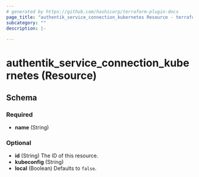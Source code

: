 ```yaml
---
# generated by https://github.com/hashicorp/terraform-plugin-docs
page_title: "authentik_service_connection_kubernetes Resource - terraform-provider-authentik"
subcategory: ""
description: |-
  
---
```


# authentik_service_connection_kubernetes (Resource)





<!-- schema generated by tfplugindocs -->
## Schema

### Required

- **name** (String)

### Optional

- **id** (String) The ID of this resource.
- **kubeconfig** (String)
- **local** (Boolean) Defaults to `false`.


